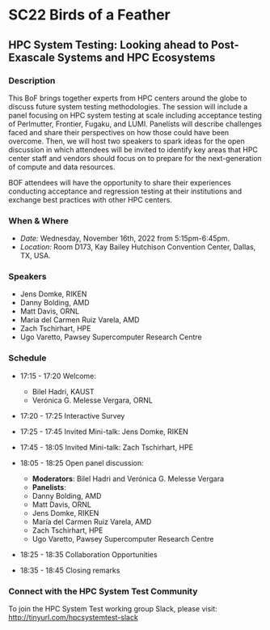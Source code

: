 # SC22 Birds of a Feather
## HPC System Testing:  Looking ahead to Post-Exascale Systems and HPC Ecosystems
### Description

This BoF brings together experts from HPC centers around the globe to discuss 
future system testing methodologies. The session will include a panel focusing
on HPC system testing at scale including acceptance testing of Perlmutter, Frontier, 
Fugaku, and LUMI. Panelists will describe challenges faced and share their 
perspectives on how those could have been overcome. Then, we will host two speakers
to spark ideas for the open discussion in which attendees will be invited to 
identify key areas that HPC center staff and vendors should focus on to prepare
for the next-generation of compute and data resources.

BOF attendees will have the opportunity to share their experiences conducting
acceptance and regression testing at their institutions and exchange best
practices with other HPC centers.

### When & Where

- *Date:* Wednesday, November 16th, 2022 from	5:15pm-6:45pm.
- *Location:* Room D173, Kay Bailey Hutchison Convention Center, Dallas, TX, USA.

### Speakers

- Jens Domke, RIKEN
- Danny Bolding, AMD
- Matt Davis, ORNL
- Maria del Carmen Ruiz Varela, AMD
- Zach Tschirhart, HPE
- Ugo Varetto, Pawsey Supercomputer Research Centre

### Schedule

- 17:15 - 17:20 Welcome: 
  - Bilel Hadri, KAUST 
  - Verónica G. Melesse Vergara, ORNL
- 17:20 - 17:25 Interactive Survey
- 17:25 - 17:45 Invited Mini-talk: Jens Domke, RIKEN
- 17:45 - 18:05 Invited Mini-talk: Zach Tschirhart, HPE
- 18:05 - 18:25 Open panel discussion:
  - **Moderators**: Bilel Hadri and Verónica G. Melesse Vergara
  - **Panelists**:
  - Danny Bolding, AMD
  - Matt Davis, ORNL
  - Jens Domke, RIKEN
  - María del Carmen Ruiz Varela, AMD
  - Zach Tschirhart, HPE
  - Ugo Varetto, Pawsey Supercomputer Research Centre

- 18:25 - 18:35 Collaboration Opportunities
- 18:35 - 18:45 Closing remarks
      
### Connect with the HPC System Test Community
To join the HPC System Test working group Slack, please visit:
http://tinyurl.com/hpcsystemtest-slack

